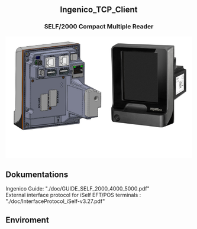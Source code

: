 
## <div align="center">Ingenico_TCP_Client</div>

### <div align="center">SELF/2000 Compact Multiple Reader</div>
<div style="text-align:center"><img src="doc/I3.png"/></div>

## Dokumentations<br>
Ingenico Guide: "./doc/GUIDE_SELF_2000_4000_5000.pdf"<br>
External interface protocol for iSelf EFT/POS terminals : "./doc/InterfaceProtocol_iSelf-v3.27.pdf"

## Enviroment<br>
